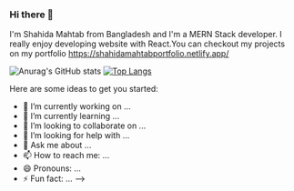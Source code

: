 ### Hi there 👋

I'm Shahida Mahtab from Bangladesh and I'm a MERN Stack developer. I really enjoy developing website with React.You can checkout my projects on my portfolio https://shahidamahtabportfolio.netlify.app/

![Anurag's GitHub stats](https://github-readme-stats.vercel.app/api?username=ShahidaMahtab&show_icons=true&theme=tokyonight) [![Top Langs](https://github-readme-stats.vercel.app/api/top-langs/?username=ShahidaMahtab&layout=compact&show_icons=true&theme=tokyonight)](https://github.com/anuraghazra/github-readme-stats)


Here are some ideas to get you started:

- 🔭 I’m currently working on ...
- 🌱 I’m currently learning ...
- 👯 I’m looking to collaborate on ...
- 🤔 I’m looking for help with ...
- 💬 Ask me about ...
- 📫 How to reach me: ...
- 😄 Pronouns: ...
- ⚡ Fun fact: ...
-->
